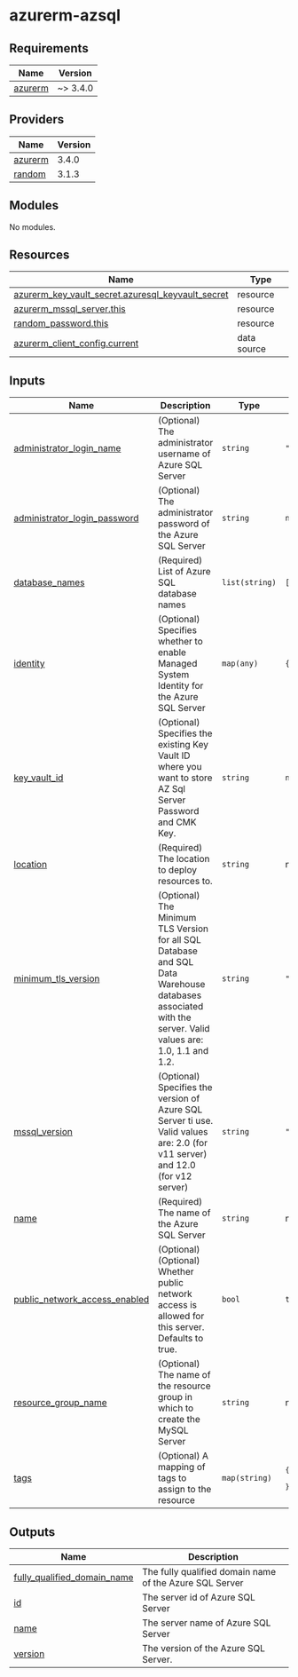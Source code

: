 # azurerm-azsql

<!-- BEGINNING OF PRE-COMMIT-TERRAFORM DOCS HOOK -->
## Requirements

| Name | Version |
|------|---------|
| <a name="requirement_azurerm"></a> [azurerm](#requirement\_azurerm) | ~> 3.4.0 |

## Providers

| Name | Version |
|------|---------|
| <a name="provider_azurerm"></a> [azurerm](#provider\_azurerm) | 3.4.0 |
| <a name="provider_random"></a> [random](#provider\_random) | 3.1.3 |

## Modules

No modules.

## Resources

| Name | Type |
|------|------|
| [azurerm_key_vault_secret.azuresql_keyvault_secret](https://registry.terraform.io/providers/hashicorp/azurerm/latest/docs/resources/key_vault_secret) | resource |
| [azurerm_mssql_server.this](https://registry.terraform.io/providers/hashicorp/azurerm/latest/docs/resources/mssql_server) | resource |
| [random_password.this](https://registry.terraform.io/providers/hashicorp/random/latest/docs/resources/password) | resource |
| [azurerm_client_config.current](https://registry.terraform.io/providers/hashicorp/azurerm/latest/docs/data-sources/client_config) | data source |

## Inputs

| Name | Description | Type | Default | Required |
|------|-------------|------|---------|:--------:|
| <a name="input_administrator_login_name"></a> [administrator\_login\_name](#input\_administrator\_login\_name) | (Optional) The administrator username of Azure SQL Server | `string` | `"dbadmin"` | no |
| <a name="input_administrator_login_password"></a> [administrator\_login\_password](#input\_administrator\_login\_password) | (Optional) The administrator password of the Azure SQL Server | `string` | `null` | no |
| <a name="input_database_names"></a> [database\_names](#input\_database\_names) | (Required) List of Azure SQL database names | `list(string)` | `[]` | no |
| <a name="input_identity"></a> [identity](#input\_identity) | (Optional) Specifies whether to enable Managed System Identity for the Azure SQL Server | `map(any)` | `{}` | no |
| <a name="input_key_vault_id"></a> [key\_vault\_id](#input\_key\_vault\_id) | (Optional) Specifies the existing Key Vault ID where you want to store AZ Sql Server Password and CMK Key. | `string` | `null` | no |
| <a name="input_location"></a> [location](#input\_location) | (Required) The location to deploy resources to. | `string` | n/a | yes |
| <a name="input_minimum_tls_version"></a> [minimum\_tls\_version](#input\_minimum\_tls\_version) | (Optional) The Minimum TLS Version for all SQL Database and SQL Data Warehouse databases associated with the server. Valid values are: 1.0, 1.1 and 1.2. | `string` | `"1.2"` | no |
| <a name="input_mssql_version"></a> [mssql\_version](#input\_mssql\_version) | (Optional) Specifies the version of Azure SQL Server ti use. Valid values are: 2.0 (for v11 server) and 12.0 (for v12 server) | `string` | `"12.0"` | no |
| <a name="input_name"></a> [name](#input\_name) | (Required) The name of the Azure SQL Server | `string` | n/a | yes |
| <a name="input_public_network_access_enabled"></a> [public\_network\_access\_enabled](#input\_public\_network\_access\_enabled) | (Optional) (Optional) Whether public network access is allowed for this server. Defaults to true. | `bool` | `true` | no |
| <a name="input_resource_group_name"></a> [resource\_group\_name](#input\_resource\_group\_name) | (Optional) The name of the resource group in which to create the MySQL Server | `string` | n/a | yes |
| <a name="input_tags"></a> [tags](#input\_tags) | (Optional) A mapping of tags to assign to the resource | `map(string)` | <pre>{<br>  "pe_enable": true<br>}</pre> | no |

## Outputs

| Name | Description |
|------|-------------|
| <a name="output_fully_qualified_domain_name"></a> [fully\_qualified\_domain\_name](#output\_fully\_qualified\_domain\_name) | The fully qualified domain name of the Azure SQL Server |
| <a name="output_id"></a> [id](#output\_id) | The server id of Azure SQL Server |
| <a name="output_name"></a> [name](#output\_name) | The server name of Azure SQL Server |
| <a name="output_version"></a> [version](#output\_version) | The version of the Azure SQL Server. |
<!-- END OF PRE-COMMIT-TERRAFORM DOCS HOOK -->
